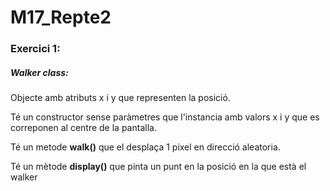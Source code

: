 # M17_Repte2

### Exercici 1:

##### Walker class:

Objecte amb atributs x i y que representen la posició.

Té un constructor sense paràmetres que l'instancia amb valors x i y que es correponen al centre de la pantalla.

Té un metode **walk()** que el desplaça 1 pixel en direcció aleatoria.

Té un mètode **display()** que pinta un punt en la posició en la que està el walker
